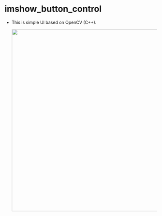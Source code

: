 # imshow_button_control

- This is simple UI based on OpenCV (C++).

  
  <img src = "https://i.imgur.com/wV7BNig.png" width=600>
  

